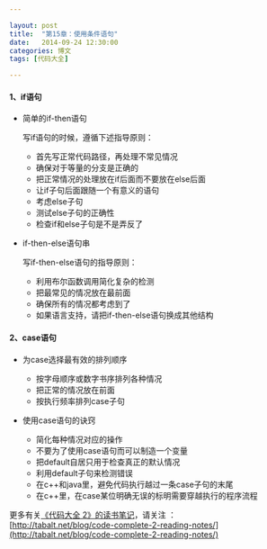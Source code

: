 ```yaml
---

layout: post
title:  "第15章：使用条件语句"
date:   2014-09-24 12:30:00
categories: 博文
tags: [代码大全]

---
```




#### 1、if语句

* 简单的if-then语句

	写if语句的时候，遵循下述指导原则：

	* 首先写正常代码路径，再处理不常见情况
	* 确保对于等量的分支是正确的
	* 把正常情况的处理放在if后面而不要放在else后面
	* 让if子句后面跟随一个有意义的语句
	* 考虑else子句
	* 测试else子句的正确性
	* 检查if和else子句是不是弄反了

* if-then-else语句串

	写if-then-else语句的指导原则：

	* 利用布尔函数调用简化复杂的检测
	* 把最常见的情况放在最前面
	* 确保所有的情况都考虑到了
	* 如果语言支持，请把if-then-else语句换成其他结构


#### 2、case语句

* 为case选择最有效的排列顺序

	* 按字母顺序或数字书序排列各种情况
	* 把正常的情况放在前面
	* 按执行频率排列case子句

* 使用case语句的诀窍

	* 简化每种情况对应的操作
	* 不要为了使用case语句而可以制造一个变量
	* 把default自居只用于检查真正的默认情况
	* 利用default子句来检测错误
	* 在c++和java里，避免代码执行越过一条case子句的末尾
	* 在c++里，在case某位明确无误的标明需要穿越执行的程序流程


更多有关[《代码大全 2》的读书笔记](http://tabalt.net/blog/code-complete-2-reading-notes/)，请关注 ：  
[http://tabalt.net/blog/code-complete-2-reading-notes/](http://tabalt.net/blog/code-complete-2-reading-notes/)




